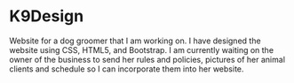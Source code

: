 # K9Design
Website for a dog groomer that I am working on. I have designed the website using CSS, HTML5, and Bootstrap. I am currently waiting on the owner of the business to send her rules and policies, pictures of her animal clients and schedule so I can incorporate them into her website.
